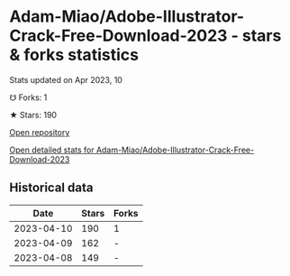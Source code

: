 # Adam-Miao/Adobe-Illustrator-Crack-Free-Download-2023 - stars & forks statistics

Stats updated on Apr 2023, 10

☋ Forks: 1

★ Stars: 190

[Open repository](https://github.com/Adam-Miao/Adobe-Illustrator-Crack-Free-Download-2023)

[Open detailed stats for Adam-Miao/Adobe-Illustrator-Crack-Free-Download-2023](https://reviewgithub.com/rep/Adam-Miao/Adobe-Illustrator-Crack-Free-Download-2023)

## Historical data
| Date | Stars | Forks |
|------|-------|-------|
| 2023-04-10 | 190 | 1 | 
| 2023-04-09 | 162 | - | 
| 2023-04-08 | 149 | - | 

